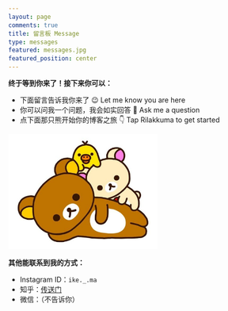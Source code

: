 ```yaml
---
layout: page
comments: true
title: 留言板 Message
type: messages
featured: messages.jpg
featured_position: center
---
```


**终于等到你来了！接下来你可以：**
- 下面留言告诉我你来了 😉 Let me know you are here
- 你可以问我一个问题，我会如实回答 🥳 Ask me a question
- 点下面那只熊开始你的博客之旅 👇 Tap Rilakkuma to get started

<a href="/"><img style="width:60%" src="/assets/img/posts/rilakkuma.jpg"/></a>

**其他能联系到我的方式：**
- Instagram ID：``ike._.ma``
- 知乎：[传送门](https://www.zhihu.com/people/mzys)
- 微信：（不告诉你）

<script>
    var nowDate = new Date();
    var nowYear = nowDate.getUTCFullYear();
    var nowMonth = nowDate.getUTCMonth()+1;
    if (nowMonth < 10) nowMonth = "0"+nowMonth;
    var nowDay = nowDate.getUTCDate();
    if (nowDay < 10) nowDay = "0"+nowDay;
    var nowHour = nowDate.getUTCHours();
    if (nowHour < 10) nowHour = "0"+nowHour;
    var nowMinute = nowDate.getUTCMinutes();
    if (nowMinute < 10) nowMinute = "0"+nowMinute;
    var nowSecond = nowDate.getUTCSeconds();
    if (nowSecond < 10) nowSecond = "0"+nowSecond;
    
    
    var nowDateStr = nowYear + '-' + nowMonth + '-' + nowDay + 'T' + nowHour + ':' + nowMinute + ':' + nowSecond + '.000Z';
    console.log("ike.today: new date is " + nowDateStr)
    localStorage.setItem("ike.today.q2a.lasttime", nowDateStr);
</script>